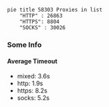 
```mermaid
pie title 58303 Proxies in list
    "HTTP" : 26863
    "HTTPS": 8804
    "SOCKS" : 30026
```

### Some Info
#### Average Timeout

- mixed: 3.6s
- http: 1.9s
- https: 8.2s
- socks: 5.2s